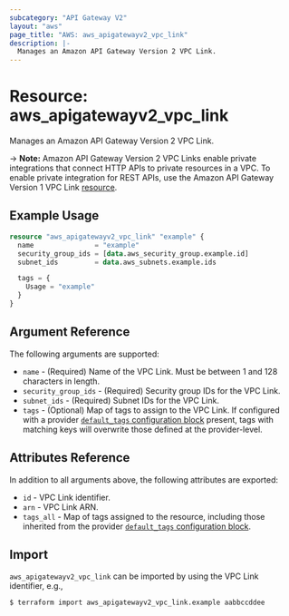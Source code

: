 ```yaml
---
subcategory: "API Gateway V2"
layout: "aws"
page_title: "AWS: aws_apigatewayv2_vpc_link"
description: |-
  Manages an Amazon API Gateway Version 2 VPC Link.
---
```


# Resource: aws_apigatewayv2_vpc_link

Manages an Amazon API Gateway Version 2 VPC Link.

-> **Note:** Amazon API Gateway Version 2 VPC Links enable private integrations that connect HTTP APIs to private resources in a VPC.
To enable private integration for REST APIs, use the Amazon API Gateway Version 1 VPC Link [resource](/docs/providers/aws/r/api_gateway_vpc_link.html).

## Example Usage

```terraform
resource "aws_apigatewayv2_vpc_link" "example" {
  name               = "example"
  security_group_ids = [data.aws_security_group.example.id]
  subnet_ids         = data.aws_subnets.example.ids

  tags = {
    Usage = "example"
  }
}
```

## Argument Reference

The following arguments are supported:

* `name` - (Required) Name of the VPC Link. Must be between 1 and 128 characters in length.
* `security_group_ids` - (Required) Security group IDs for the VPC Link.
* `subnet_ids` - (Required) Subnet IDs for the VPC Link.
* `tags` - (Optional) Map of tags to assign to the VPC Link. If configured with a provider [`default_tags` configuration block](https://registry.terraform.io/providers/hashicorp/aws/latest/docs#default_tags-configuration-block) present, tags with matching keys will overwrite those defined at the provider-level.

## Attributes Reference

In addition to all arguments above, the following attributes are exported:

* `id` - VPC Link identifier.
* `arn` - VPC Link ARN.
* `tags_all` - Map of tags assigned to the resource, including those inherited from the provider [`default_tags` configuration block](https://registry.terraform.io/providers/hashicorp/aws/latest/docs#default_tags-configuration-block).

## Import

`aws_apigatewayv2_vpc_link` can be imported by using the VPC Link identifier, e.g.,

```
$ terraform import aws_apigatewayv2_vpc_link.example aabbccddee
```

<!-- cache-key: cdktf-0.17.0-pre.15 input-60adc896c5ed4b498c6bbfbfb28fa19b48f8171c062e10ecfa6ed78468813e76 -->